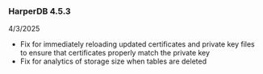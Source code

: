 ### HarperDB 4.5.3

4/3/2025

- Fix for immediately reloading updated certificates and private key files to ensure that certificates properly match the private key
- Fix for analytics of storage size when tables are deleted
